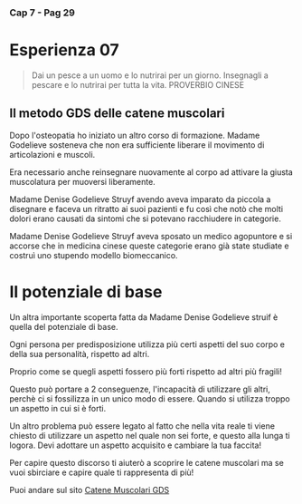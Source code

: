 ### Cap 7 - Pag 29

# Esperienza 07

> Dai un pesce a un uomo e lo nutrirai per un giorno. Insegnagli a pescare e lo nutrirai per tutta la vita.
> PROVERBIO CINESE

## Il metodo GDS delle catene muscolari 

Dopo l'osteopatia ho iniziato un altro corso di formazione. Madame Godelieve sosteneva che non era sufficiente liberare il movimento di articolazioni e muscoli.

Era necessario anche reinsegnare nuovamente al corpo ad attivare la giusta muscolatura per muoversi liberamente. 

Madame Denise Godelieve Struyf avendo aveva imparato da piccola a disegnare e faceva un ritratto ai suoi pazienti e fu così che notò che molti dolori erano causati da sintomi che si potevano racchiudere in categorie. 

Madame Denise Godelieve Struyf aveva sposato un medico agopuntore e si accorse che in medicina cinese queste categorie erano già state studiate e costruì uno stupendo modello biomeccanico. 

# Il potenziale di base

Un altra importante scoperta fatta da Madame Denise Godelieve struif è quella del potenziale di base.

Ogni persona per predisposizione utilizza più certi aspetti del suo corpo e della sua personalità, rispetto ad altri.

Proprio come se quegli aspetti fossero più forti rispetto ad altri più fragili!

Questo può portare a 2 conseguenze, l'incapacità di utilizzare gli altri, perchè ci si fossilizza in un unico modo di essere. Quando si utilizza troppo un aspetto in cui si è forti.

Un altro problema può essere legato al fatto che nella vita reale ti viene chiesto di utilizzare un aspetto nel quale non sei forte, e questo alla lunga ti logora. Devi adottare un aspetto acquisito e cambiare la tua faccita!

Per capire questo discorso ti aiuterò a scoprire le catene muscolari ma se vuoi sbirciare e capire quale ti rappresenta di più! 

Puoi andare sul sito <a href="http://www.catenemuscolarigds.it/" target="_blank">Catene Muscolari GDS</a>

